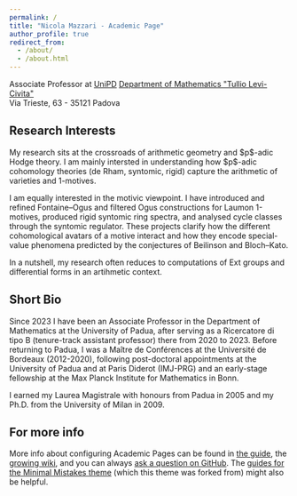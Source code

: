 ```yaml
---
permalink: /
title: "Nicola Mazzari - Academic Page"
author_profile: true
redirect_from: 
  - /about/
  - /about.html
---
```


Associate Professor at [UniPD](https://www.unipd.it)
[Department of Mathematics "Tullio Levi-Civita"](https://www.math.unipd.it/en/)  
Via Trieste, 63 - 35121 Padova


Research Interests
------
My research sits at the crossroads of arithmetic geometry and \$p\$-adic Hodge theory. I am mainly intersted in understanding how  \$p\$-adic cohomology theories (de Rham, syntomic, rigid)  capture the arithmetic of varieties and 1-motives. 

I am equally interested in the motivic viewpoint. I have introduced and refined Fontaine–Ogus and filtered Ogus constructions for Laumon 1-motives, produced rigid syntomic ring spectra, and analysed cycle classes through the syntomic regulator. These projects clarify how the different cohomological avatars of a motive interact and how they encode special-value phenomena predicted by the conjectures of Beilinson and Bloch–Kato.

In a nutshell, my research often reduces to computations of Ext groups and differential forms in an artihmetic context.

Short Bio
------
Since 2023 I have been an Associate Professor in the Department of Mathematics at the University of Padua, after serving as a Ricercatore di tipo B (tenure-track assistant professor) there from 2020 to 2023. Before returning to Padua, I was a Maître de Conférences at the Université de Bordeaux (2012-2020), following post-doctoral appointments at the University of Padua and at Paris Diderot (IMJ-PRG) and an early-stage fellowship at the Max Planck Institute for Mathematics in Bonn.

I earned my Laurea Magistrale with honours from Padua in 2005 and my Ph.D. from the University of Milan in 2009. 




For more info
------
More info about configuring Academic Pages can be found in [the guide](https://academicpages.github.io/markdown/), the [growing wiki](https://github.com/academicpages/academicpages.github.io/wiki), and you can always [ask a question on GitHub](https://github.com/academicpages/academicpages.github.io/discussions). The [guides for the Minimal Mistakes theme](https://mmistakes.github.io/minimal-mistakes/docs/configuration/) (which this theme was forked from) might also be helpful.
